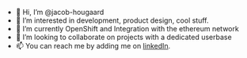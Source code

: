 - 👋 Hi, I’m @jacob-hougaard
- 👀 I’m interested in development, product design, cool stuff.
- 🌱 I’m currently OpenShift and Integration with the ethereum network
- 💞️ I’m looking to collaborate on projects with a dedicated userbase 
- 📫 You can reach me by adding me on [linkedIn](https://www.linkedin.com/in/jacob-hougaard-bennedsen). 
